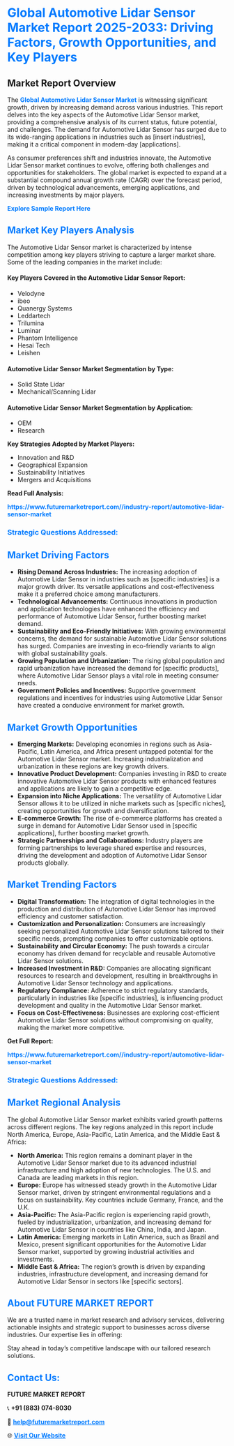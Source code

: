 <h1 style="color: #007BFF;">Global Automotive Lidar Sensor Market Report 2025-2033: Driving Factors, Growth Opportunities, and Key Players</h1>

<section id="overview">
<h2>Market Report Overview</h2>
<p>The <a href="https://www.futuremarketreport.com//industry-report/automotive-lidar-sensor-market" style="color: #007BFF; text-decoration: none;"><strong>Global Automotive Lidar Sensor Market</strong></a> is witnessing significant growth, driven by increasing demand across various industries. This report delves into the key aspects of the Automotive Lidar Sensor market, providing a comprehensive analysis of its current status, future potential, and challenges. The demand for Automotive Lidar Sensor has surged due to its wide-ranging applications in industries such as [insert industries], making it a critical component in modern-day [applications].</p>
<p>As consumer preferences shift and industries innovate, the Automotive Lidar Sensor market continues to evolve, offering both challenges and opportunities for stakeholders. The global market is expected to expand at a substantial compound annual growth rate (CAGR) over the forecast period, driven by technological advancements, emerging applications, and increasing investments by major players.</p>
</section>

<section id="overview">
<p><a href="https://www.futuremarketreport.com//request-sample/reportId=57057" style="color: #007BFF; text-decoration: none;"><strong>Explore Sample Report Here</strong></a></p>
</section>

<section id="key-players">
<h2 style="color: #007BFF;">Market Key Players Analysis</h2>
<p>The Automotive Lidar Sensor market is characterized by intense competition among key players striving to capture a larger market share. Some of the leading companies in the market include:</p>
<h4>Key Players Covered in the Automotive Lidar Sensor Report:</h4>
<ul><li>Velodyne</li><li>ibeo</li><li>Quanergy Systems</li><li>Leddartech</li><li>Trilumina</li><li>Luminar</li><li>Phantom Intelligence</li><li>Hesai Tech</li><li>Leishen</li></ul>
<h4>Automotive Lidar Sensor Market Segmentation by Type:</h4>
<ul><li>Solid State Lidar</li><li>Mechanical/Scanning Lidar</li></ul>

<h4>Automotive Lidar Sensor Market Segmentation by Application:</h4>
<ul><li>OEM</li><li>Research</li></ul>
<p><strong>Key Strategies Adopted by Market Players:</strong></p>
<ul>
<li>Innovation and R&D</li>
<li>Geographical Expansion</li>
<li>Sustainability Initiatives</li>
<li>Mergers and Acquisitions</li>
</ul>
</section>

<section>
<p><strong>Read Full Analysis: </strong></p><a href="https://www.futuremarketreport.com//industry-report/automotive-lidar-sensor-market" style="color: #007BFF; text-decoration: none;"><strong>https://www.futuremarketreport.com//industry-report/automotive-lidar-sensor-market</strong></a>
<h3 style="color: #007BFF;">Strategic Questions Addressed:</h3>
</section>

<section id="driving-factors">
<h2 style="color: #007BFF;">Market Driving Factors</h2>
<ul>
<li><strong>Rising Demand Across Industries:</strong> The increasing adoption of Automotive Lidar Sensor in industries such as [specific industries] is a major growth driver. Its versatile applications and cost-effectiveness make it a preferred choice among manufacturers.</li>
<li><strong>Technological Advancements:</strong> Continuous innovations in production and application technologies have enhanced the efficiency and performance of Automotive Lidar Sensor, further boosting market demand.</li>
<li><strong>Sustainability and Eco-Friendly Initiatives:</strong> With growing environmental concerns, the demand for sustainable Automotive Lidar Sensor solutions has surged. Companies are investing in eco-friendly variants to align with global sustainability goals.</li>
<li><strong>Growing Population and Urbanization:</strong> The rising global population and rapid urbanization have increased the demand for [specific products], where Automotive Lidar Sensor plays a vital role in meeting consumer needs.</li>
<li><strong>Government Policies and Incentives:</strong> Supportive government regulations and incentives for industries using Automotive Lidar Sensor have created a conducive environment for market growth.</li>
</ul>
</section>

<section id="growth-opportunities">
<h2 style="color: #007BFF;">Market Growth Opportunities</h2>
<ul>
<li><strong>Emerging Markets:</strong> Developing economies in regions such as Asia-Pacific, Latin America, and Africa present untapped potential for the Automotive Lidar Sensor market. Increasing industrialization and urbanization in these regions are key growth drivers.</li>
<li><strong>Innovative Product Development:</strong> Companies investing in R&D to create innovative Automotive Lidar Sensor products with enhanced features and applications are likely to gain a competitive edge.</li>
<li><strong>Expansion into Niche Applications:</strong> The versatility of Automotive Lidar Sensor allows it to be utilized in niche markets such as [specific niches], creating opportunities for growth and diversification.</li>
<li><strong>E-commerce Growth:</strong> The rise of e-commerce platforms has created a surge in demand for Automotive Lidar Sensor used in [specific applications], further boosting market growth.</li>
<li><strong>Strategic Partnerships and Collaborations:</strong> Industry players are forming partnerships to leverage shared expertise and resources, driving the development and adoption of Automotive Lidar Sensor products globally.</li>
</ul>
</section>

<section id="trending-factors">
<h2 style="color: #007BFF;">Market Trending Factors</h2>
<ul>
<li><strong>Digital Transformation:</strong> The integration of digital technologies in the production and distribution of Automotive Lidar Sensor has improved efficiency and customer satisfaction.</li>
<li><strong>Customization and Personalization:</strong> Consumers are increasingly seeking personalized Automotive Lidar Sensor solutions tailored to their specific needs, prompting companies to offer customizable options.</li>
<li><strong>Sustainability and Circular Economy:</strong> The push towards a circular economy has driven demand for recyclable and reusable Automotive Lidar Sensor solutions.</li>
<li><strong>Increased Investment in R&D:</strong> Companies are allocating significant resources to research and development, resulting in breakthroughs in Automotive Lidar Sensor technology and applications.</li>
<li><strong>Regulatory Compliance:</strong> Adherence to strict regulatory standards, particularly in industries like [specific industries], is influencing product development and quality in the Automotive Lidar Sensor market.</li>
<li><strong>Focus on Cost-Effectiveness:</strong> Businesses are exploring cost-efficient Automotive Lidar Sensor solutions without compromising on quality, making the market more competitive.</li>
</ul>
</section>

<section>
<p><strong>Get Full Report: </strong></p><a href="https://www.futuremarketreport.com//industry-report/automotive-lidar-sensor-market" style="color: #007BFF; text-decoration: none;"><strong>https://www.futuremarketreport.com//industry-report/automotive-lidar-sensor-market</strong></a>
<h3 style="color: #007BFF;">Strategic Questions Addressed:</h3>
</section>


<section id="regional-analysis">
<h2 style="color: #007BFF;">Market Regional Analysis</h2>
<p>The global Automotive Lidar Sensor market exhibits varied growth patterns across different regions. The key regions analyzed in this report include North America, Europe, Asia-Pacific, Latin America, and the Middle East & Africa:</p>
<ul>
<li><strong>North America:</strong> This region remains a dominant player in the Automotive Lidar Sensor market due to its advanced industrial infrastructure and high adoption of new technologies. The U.S. and Canada are leading markets in this region.</li>
<li><strong>Europe:</strong> Europe has witnessed steady growth in the Automotive Lidar Sensor market, driven by stringent environmental regulations and a focus on sustainability. Key countries include Germany, France, and the U.K.</li>
<li><strong>Asia-Pacific:</strong> The Asia-Pacific region is experiencing rapid growth, fueled by industrialization, urbanization, and increasing demand for Automotive Lidar Sensor in countries like China, India, and Japan.</li>
<li><strong>Latin America:</strong> Emerging markets in Latin America, such as Brazil and Mexico, present significant opportunities for the Automotive Lidar Sensor market, supported by growing industrial activities and investments.</li>
<li><strong>Middle East & Africa:</strong> The region’s growth is driven by expanding industries, infrastructure development, and increasing demand for Automotive Lidar Sensor in sectors like [specific sectors].</li>
</ul>
</section>

<footer>
<h2 style="color: #007BFF;">About FUTURE MARKET REPORT</h2>
<p>We are a trusted name in market research and advisory services, delivering actionable insights and strategic support to businesses across diverse industries. Our expertise lies in offering:</p>

<p>Stay ahead in today’s competitive landscape with our tailored research solutions.</p>

<h2 style="color: #007BFF;">Contact Us:</h2>
<p><strong>FUTURE MARKET REPORT</strong></p>
<p>📞 <strong>+91 (883) 074-8030</strong></p>
<p>📧 <strong><a href="mailto:help@futuremarketreport.com" style="color: #007BFF;">help@futuremarketreport.com</a></strong></p>
<p>🌐 <strong><a href="https://www.futuremarketreport.com/" style="color: #007BFF;">Visit Our Website</a></strong></p>
</footer>